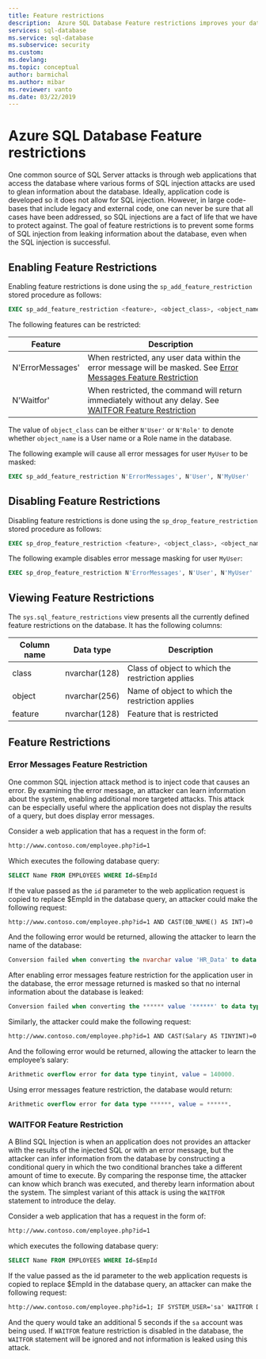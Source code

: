 ```yaml
---
title: Feature restrictions
description:  Azure SQL Database Feature restrictions improves your database security by restricting features in your database that can be by attackers to gain access to information in them.
services: sql-database
ms.service: sql-database
ms.subservice: security
ms.custom: 
ms.devlang: 
ms.topic: conceptual
author: barmichal
ms.author: mibar
ms.reviewer: vanto
ms.date: 03/22/2019
---
```


# Azure SQL Database Feature restrictions

One common source of SQL Server attacks is through web applications that access the database where various forms of SQL injection attacks are used to glean information about the database.  Ideally, application code is developed so it does not allow for SQL injection.  However, in large code-bases that include legacy and external code, one can never be sure that all cases have been addressed, so SQL injections are a fact of life that we have to protect against.  The goal of feature restrictions is to prevent some forms of SQL injection from leaking information about the database, even when the SQL injection is successful.

## Enabling Feature Restrictions

Enabling feature restrictions is done using the `sp_add_feature_restriction` stored procedure as follows:

```sql
EXEC sp_add_feature_restriction <feature>, <object_class>, <object_name>
```

The following features can be restricted:

| Feature          | Description |
|------------------|-------------|
| N'ErrorMessages' | When restricted, any user data within the error message will be masked. See [Error Messages Feature Restriction](#error-messages-feature-restriction) |
| N'Waitfor'       | When restricted, the command will return immediately without any delay. See [WAITFOR Feature Restriction](#waitfor-feature-restriction) |

The value of `object_class` can be either `N'User'` or `N'Role'` to denote whether `object_name` is a User name or a Role name in the database.

The following example will cause all error messages for user `MyUser` to be masked:

```sql
EXEC sp_add_feature_restriction N'ErrorMessages', N'User', N'MyUser'
```

## Disabling Feature Restrictions

Disabling feature restrictions is done using the `sp_drop_feature_restriction` stored procedure as follows:

```sql
EXEC sp_drop_feature_restriction <feature>, <object_class>, <object_name>
```

The following example disables error message masking for user `MyUser`:

```sql
EXEC sp_drop_feature_restriction N'ErrorMessages', N'User', N'MyUser'
```

## Viewing Feature Restrictions

The `sys.sql_feature_restrictions` view presents all the currently defined feature restrictions on the database. It has the following columns:

| Column name | Data type | Description |
|-------------|-----------|-------------|
| class       | nvarchar(128) | Class of object to which the restriction applies |
| object      | nvarchar(256) | Name of object to which the restriction applies |
| feature     | nvarchar(128) | Feature that is restricted |

## Feature Restrictions

### Error Messages Feature Restriction

One common SQL injection attack method is to inject code that causes an error.  By examining the error message, an attacker can learn information about the system, enabling additional more targeted attacks.  This attack can be especially useful where the application does not display the results of a query, but does display error messages.

Consider a web application that has a request in the form of:

```html
http://www.contoso.com/employee.php?id=1
```

Which executes the following database query:

```sql
SELECT Name FROM EMPLOYEES WHERE Id=$EmpId
```

If the value passed as the `id` parameter to the web application request is copied to replace $EmpId in the database query, an attacker could make the following request:

```html
http://www.contoso.com/employee.php?id=1 AND CAST(DB_NAME() AS INT)=0
```

And the following error would be returned, allowing the attacker to learn the name of the database:

```sql
Conversion failed when converting the nvarchar value 'HR_Data' to data type int.
```

After enabling error messages feature restriction for the application user in the database, the error message returned is masked so that no internal information about the database is leaked:

```sql
Conversion failed when converting the ****** value '******' to data type ******.
```

Similarly, the attacker could make the following request:

```html
http://www.contoso.com/employee.php?id=1 AND CAST(Salary AS TINYINT)=0
```

And the following error would be returned, allowing the attacker to learn the employee’s salary:

```sql
Arithmetic overflow error for data type tinyint, value = 140000.
```

Using error messages feature restriction, the database would return:

```sql
Arithmetic overflow error for data type ******, value = ******.
```

### WAITFOR Feature Restriction

A Blind SQL Injection is when an application does not provides an attacker with the results of the injected SQL or with an error message, but the attacker can infer information from the database by constructing a conditional query in which the two conditional branches take a different amount of time to execute. By comparing the response time, the attacker can know which branch was executed, and thereby learn information about the system. The simplest variant of this attack is using the `WAITFOR` statement to introduce the delay.

Consider a web application that has a request in the form of:

```html
http://www.contoso.com/employee.php?id=1
```

which executes the following database query:

```sql
SELECT Name FROM EMPLOYEES WHERE Id=$EmpId
```

If the value passed as the id parameter to the web application requests is copied to replace $EmpId in the database query, an attacker can make the following request:

```html
http://www.contoso.com/employee.php?id=1; IF SYSTEM_USER='sa' WAITFOR DELAY '00:00:05'
```

And the query would take an additional 5 seconds if the `sa` account was being used. If `WAITFOR` feature restriction is disabled in the database, the `WAITFOR` statement will be ignored and not information is leaked using this attack.